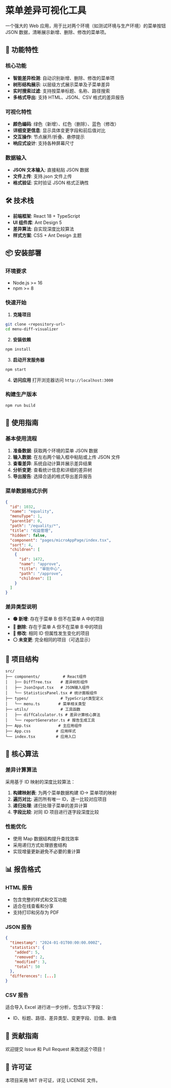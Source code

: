 # 菜单差异可视化工具

一个强大的 Web 应用，用于比对两个环境（如测试环境与生产环境）的菜单按钮 JSON 数据，清晰展示新增、删除、修改的菜单项。

## 🚀 功能特性

### 核心功能

- **智能差异检测**: 自动识别新增、删除、修改的菜单项
- **树形结构展示**: 以层级方式展示菜单及子菜单差异
- **实时搜索过滤**: 支持按菜单标题、名称、路径搜索
- **多格式导出**: 支持 HTML、JSON、CSV 格式的差异报告

### 可视化特性

- **颜色编码**: 绿色（新增）、红色（删除）、蓝色（修改）
- **详细变更信息**: 显示具体变更字段和前后值对比
- **交互操作**: 节点展开/折叠、悬停提示
- **响应式设计**: 支持各种屏幕尺寸

### 数据输入

- **JSON 文本输入**: 直接粘贴 JSON 数据
- **文件上传**: 支持.json 文件上传
- **格式验证**: 实时验证 JSON 格式正确性

## 🛠 技术栈

- **前端框架**: React 18 + TypeScript
- **UI 组件库**: Ant Design 5
- **差异算法**: 自实现深度比较算法
- **样式方案**: CSS + Ant Design 主题

## 📦 安装部署

### 环境要求

- Node.js >= 16
- npm >= 8

### 快速开始

1. **克隆项目**

```bash
git clone <repository-url>
cd menu-diff-visualizer
```

2. **安装依赖**

```bash
npm install
```

3. **启动开发服务器**

```bash
npm start
```

4. **访问应用** 打开浏览器访问 `http://localhost:3000`

### 构建生产版本

```bash
npm run build
```

## 📖 使用指南

### 基本使用流程

1. **准备数据**: 获取两个环境的菜单 JSON 数据
2. **输入数据**: 在左右两个输入框中粘贴或上传 JSON 文件
3. **查看差异**: 系统自动计算并展示差异结果
4. **分析变更**: 查看统计信息和详细的差异树
5. **导出报告**: 选择合适的格式导出差异报告

### 菜单数据格式示例

```json
{
  "id": 1032,
  "name": "equality",
  "menuType": 1,
  "parentId": 0,
  "path": "/equality/*",
  "title": "权益管理",
  "hidden": false,
  "component": "pages/microAppPage/index.tsx",
  "sort": 4,
  "children": [
    {
      "id": 1472,
      "name": "approve",
      "title": "审批中心",
      "path": "/approve",
      "children": []
    }
  ]
}
```

### 差异类型说明

- **🟢 新增**: 存在于菜单 B 但不在菜单 A 中的项目
- **🔴 删除**: 存在于菜单 A 但不在菜单 B 中的项目
- **🔵 修改**: 相同 ID 但属性发生变化的项目
- **⚪ 未变更**: 完全相同的项目（可选显示）

## 🔧 项目结构

```
src/
├── components/          # React组件
│   ├── DiffTree.tsx    # 差异树形组件
│   ├── JsonInput.tsx   # JSON输入组件
│   └── StatisticsPanel.tsx # 统计面板组件
├── types/              # TypeScript类型定义
│   └── menu.ts        # 菜单相关类型
├── utils/              # 工具函数
│   ├── diffCalculator.ts # 差异计算核心算法
│   └── reportGenerator.ts # 报告生成工具
├── App.tsx            # 主应用组件
├── App.css           # 应用样式
└── index.tsx         # 应用入口
```

## 🧪 核心算法

### 差异计算算法

采用基于 ID 映射的深度比较算法：

1. **构建映射表**: 为两个菜单数据构建 ID→ 菜单项的映射
2. **遍历对比**: 遍历所有唯一 ID，逐一比较对应项目
3. **递归处理**: 递归处理子菜单的差异计算
4. **字段比较**: 对同 ID 项目进行逐字段深度比较

### 性能优化

- 使用 Map 数据结构提升查找效率
- 采用递归方式处理嵌套结构
- 实现增量更新避免不必要的重计算

## 📊 报告格式

### HTML 报告

- 包含完整的样式和交互功能
- 适合在线查看和分享
- 支持打印和另存为 PDF

### JSON 报告

```json
{
  "timestamp": "2024-01-01T00:00:00.000Z",
  "statistics": {
    "added": 5,
    "removed": 2,
    "modified": 3,
    "total": 50
  },
  "differences": [...]
}
```

### CSV 报告

适合导入 Excel 进行进一步分析，包含以下字段：

- ID、标题、路径、差异类型、变更字段、旧值、新值

## 🤝 贡献指南

欢迎提交 Issue 和 Pull Request 来改进这个项目！

## 📄 许可证

本项目采用 MIT 许可证，详见 LICENSE 文件。
